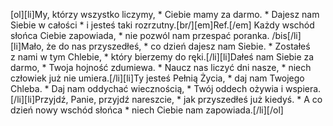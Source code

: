 [ol][li]My, którzy wszystko liczymy, * Ciebie mamy za darmo. * Dajesz nam Siebie w całości * i jesteś taki rozrzutny.[br/][em]Ref.[/em] Każdy wschód słońca Ciebie zapowiada, * nie pozwól nam przespać poranka. /bis[/li][li]Mało, że do nas przyszedłeś, * co dzień dajesz nam Siebie. * Zostałeś z nami w tym Chlebie, * który bierzemy do ręki.[/li][li]Dałeś nam Siebie za darmo, * Twoja hojność zdumiewa. * Naucz nas liczyć dni nasze, * niech człowiek już nie umiera.[/li][li]Ty jesteś Pełnią Życia, * daj nam Twojego Chleba. * Daj nam oddychać wiecznością, * Twój oddech ożywia i wspiera.[/li][li]Przyjdź, Panie, przyjdź nareszcie, * jak przyszedłeś już kiedyś. * A co dzień nowy wschód słońca * niech Ciebie nam zapowiada.[/li][/ol]